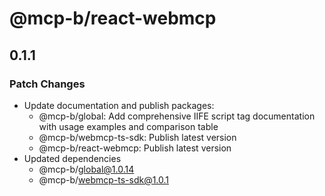 # @mcp-b/react-webmcp

## 0.1.1

### Patch Changes

- Update documentation and publish packages:
  - @mcp-b/global: Add comprehensive IIFE script tag documentation with usage examples and comparison table
  - @mcp-b/webmcp-ts-sdk: Publish latest version
  - @mcp-b/react-webmcp: Publish latest version
- Updated dependencies
  - @mcp-b/global@1.0.14
  - @mcp-b/webmcp-ts-sdk@1.0.1
